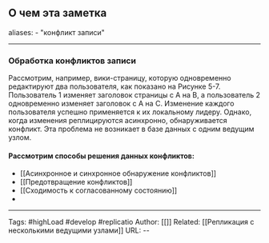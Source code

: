 ## О чем эта заметка
aliases: 
	- "конфликт записи"

---

### Обработка конфликтов записи 
Рассмотрим, например, вики-страницу, которую одновременно редактируют два пользователя, как показано на Рисунке 5-7. Пользователь 1 изменяет заголовок страницы с А на B, а пользователь 2 одновременно изменяет заголовок с А на C. Изменение каждого пользователя успешно применяется к их локальному лидеру. Однако, когда изменения реплицируются асинхронно, обнаруживается конфликт. Эта проблема не возникает в базе данных с одним ведущим узлом.

#### Рассмотрим способы решения данных конфликтов:
- [[Асинхронное и синхронное обнаружение конфликтов]]
- [[Предотвращение конфликтов]]
- [[Сходимость к согласованному состоянию]]
- 

---
Tags: #highLoad #develop #replicatio
Author: [[]]
Related: [[Репликация с несколькими ведущими узлами]]
URL: -- 